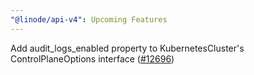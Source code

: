 ```yaml
---
"@linode/api-v4": Upcoming Features
---
```


Add audit_logs_enabled property to KubernetesCluster's ControlPlaneOptions interface ([#12696](https://github.com/linode/manager/pull/12696))

